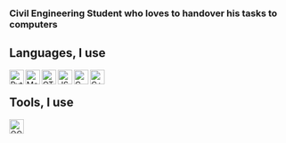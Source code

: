 ### Civil Engineering Student who loves to handover his tasks to computers


## Languages, I use
<img align="left" alt="Python" width="26px" src="https://www.python.org/static/img/python-logo-large.c36dccadd999.png" />
<img align="left" alt="Matlab" width="26px" src="https://upload.wikimedia.org/wikipedia/commons/thumb/2/21/Matlab_Logo.png/121px-Matlab_Logo.png" />
<img align="left" alt="QT" width="26px" src="https://upload.wikimedia.org/wikipedia/commons/thumb/0/0b/Qt_logo_2016.svg/150px-Qt_logo_2016.svg.png" />
<img align="left" alt="JS" width="26px" src="https://upload.wikimedia.org/wikipedia/commons/thumb/9/99/Unofficial_JavaScript_logo_2.svg/512px-Unofficial_JavaScript_logo_2.svg.png" />
<img align="left" alt="C" width="26px" src="https://upload.wikimedia.org/wikipedia/commons/thumb/1/18/C_Programming_Language.svg/220px-C_Programming_Language.svg.png" />
<img align="left" alt="C++" width="26px" src="https://upload.wikimedia.org/wikipedia/commons/thumb/1/18/C_Programming_Language.svg/220px-C_Programming_Language.svg.png" />
<br/>

## Tools, I use
<img align="left" alt="QGIS" width="26px" src="https://www.qgis.org/en/_static/logo.png" />


<!--
**SanjeevBashyal/SanjeevBashyal** is a ✨ _special_ ✨ repository because its `README.md` (this file) appears on your GitHub profile.

Here are some ideas to get you started:

- 🔭 I’m currently working on ...
- 🌱 I’m currently learning ...
- 👯 I’m looking to collaborate on ...
- 🤔 I’m looking for help with ...
- 💬 Ask me about ...
- 📫 How to reach me: ...
- 😄 Pronouns: ...
- ⚡ Fun fact: ...
-->

